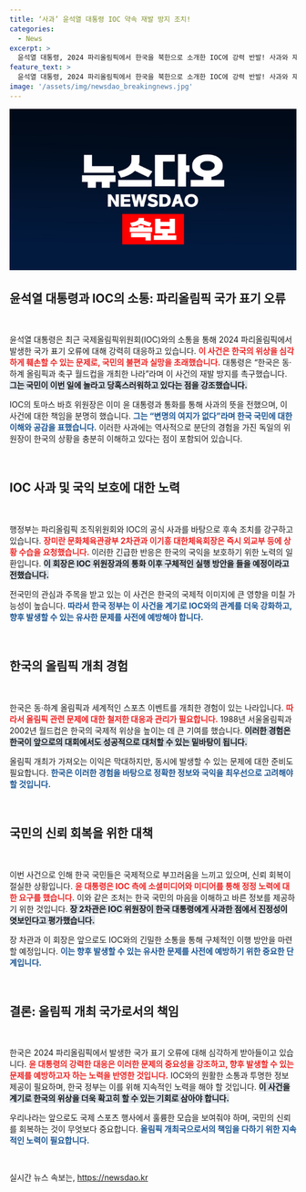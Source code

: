 ```yaml
---
title: ‘사과’ 윤석열 대통령 IOC 약속 재발 방지 조치!
categories:
  - News
excerpt: >
  윤석열 대통령, 2024 파리올림픽에서 한국을 북한으로 소개한 IOC에 강력 반발! 사과와 재발 방지를 촉구하며, 국가 이미지를 지키기 위한 역량을 다짐했다. 클릭해 자세히 알아보세요!
feature_text: >
  윤석열 대통령, 2024 파리올림픽에서 한국을 북한으로 소개한 IOC에 강력 반발! 사과와 재발 방지를 촉구하며, 국가 이미지를 지키기 위한 역량을 다짐했다. 클릭해 자세히 알아보세요!
image: '/assets/img/newsdao_breakingnews.jpg'
---
```


<p><img src="/assets/img/newsdao_breakingnews.jpg" alt="cryptoinkorea 속보" /></p>

<h2 data-ke-size="size26">윤석열 대통령과 IOC의 소통: 파리올림픽 국가 표기 오류</h2>

<p data-ke-size="size16">&nbsp;</p>

<p>윤석열 대통령은 최근 국제올림픽위원회(IOC)와의 소통을 통해 2024 파리올림픽에서 발생한 국가 표기 오류에 대해 강력히 대응하고 있습니다. <b><span style="color: #ee2323;">이 사건은 한국의 위상을 심각하게 훼손할 수 있는 문제로, 국민의 불편과 실망을 초래했습니다.</span></b> 대통령은 “한국은 동·하계 올림픽과 축구 월드컵을 개최한 나라”라며 이 사건의 재발 방지를 촉구했습니다. <b><span style="background-color: #21538527;">그는 국민이 이번 일에 놀라고 당혹스러워하고 있다는 점을 강조했습니다.</span></b> </p>

<p>IOC의 토마스 바흐 위원장은 이미 윤 대통령과 통화를 통해 사과의 뜻을 전했으며, 이 사건에 대한 책임을 분명히 했습니다. <b><span style="color: #1a5490;">그는 “변명의 여지가 없다”라며 한국 국민에 대한 이해와 공감을 표했습니다.</span></b> 이러한 사과에는 역사적으로 분단의 경험을 가진 독일의 위원장이 한국의 상황을 충분히 이해하고 있다는 점이 포함되어 있습니다.</p>

<p data-ke-size="size16">&nbsp;</p>

<h2 data-ke-size="size26">IOC 사과 및 국익 보호에 대한 노력</h2>

<p data-ke-size="size16">&nbsp;</p>

<p>행정부는 파리올림픽 조직위원회와 IOC의 공식 사과를 바탕으로 후속 조치를 강구하고 있습니다. <b><span style="color: #ee2323;">장미란 문화체육관광부 2차관과 이기흥 대한체육회장은 즉시 외교부 등에 상황 수습을 요청했습니다.</span></b> 이러한 긴급한 반응은 한국의 국익을 보호하기 위한 노력의 일환입니다. <b><span style="background-color: #21538527;">이 회장은 IOC 위원장과의 통화 이후 구체적인 실행 방안을 들을 예정이라고 전했습니다.</span></b> </p>

<p>전국민의 관심과 주목을 받고 있는 이 사건은 한국의 국제적 이미지에 큰 영향을 미칠 가능성이 높습니다. <b><span style="color: #1a5490;">따라서 한국 정부는 이 사건을 계기로 IOC와의 관계를 더욱 강화하고, 향후 발생할 수 있는 유사한 문제를 사전에 예방해야 합니다.</span></b> </p>

<p data-ke-size="size16">&nbsp;</p>

<h2 data-ke-size="size26">한국의 올림픽 개최 경험</h2>

<p data-ke-size="size16">&nbsp;</p>

<p>한국은 동·하계 올림픽과 세계적인 스포츠 이벤트를 개최한 경험이 있는 나라입니다. <b><span style="color: #ee2323;">따라서 올림픽 관련 문제에 대한 철저한 대응과 관리가 필요합니다.</span></b> 1988년 서울올림픽과 2002년 월드컵은 한국의 국제적 위상을 높이는 데 큰 기여를 했습니다. <b><span style="background-color: #21538527;">이러한 경험은 한국이 앞으로의 대회에서도 성공적으로 대처할 수 있는 밑바탕이 됩니다.</span></b> </p>

<p>올림픽 개최가 가져오는 이익은 막대하지만, 동시에 발생할 수 있는 문제에 대한 준비도 필요합니다. <b><span style="color: #1a5490;">한국은 이러한 경험을 바탕으로 정확한 정보와 국익을 최우선으로 고려해야 할 것입니다.</span></b> </p>

<p data-ke-size="size16">&nbsp;</p>

<h2 data-ke-size="size26">국민의 신뢰 회복을 위한 대책</h2>

<p data-ke-size="size16">&nbsp;</p>

<p>이번 사건으로 인해 한국 국민들은 국제적으로 부끄러움을 느끼고 있으며, 신뢰 회복이 절실한 상황입니다. <b><span style="color: #ee2323;">윤 대통령은 IOC 측에 소셜미디어와 미디어를 통해 정정 노력에 대한 요구를 했습니다.</span></b> 이와 같은 조처는 한국 국민의 마음을 이해하고 바른 정보를 제공하기 위한 것입니다. <b><span style="background-color: #21538527;">장 2차관은 IOC 위원장이 한국 대통령에게 사과한 점에서 진정성이 엿보인다고 평가했습니다.</span></b> </p>

<p>장 차관과 이 회장은 앞으로도 IOC와의 긴밀한 소통을 통해 구체적인 이행 방안을 마련할 예정입니다. <b><span style="color: #1a5490;">이는 향후 발생할 수 있는 유사한 문제를 사전에 예방하기 위한 중요한 단계입니다.</span></b> </p>

<p data-ke-size="size16">&nbsp;</p>

<h2 data-ke-size="size26">결론: 올림픽 개최 국가로서의 책임</h2>

<p data-ke-size="size16">&nbsp;</p>

<p>한국은 2024 파리올림픽에서 발생한 국가 표기 오류에 대해 심각하게 받아들이고 있습니다. <b><span style="color: #ee2323;">윤 대통령의 강력한 대응은 이러한 문제의 중요성을 강조하고, 향후 발생할 수 있는 문제를 예방하고자 하는 노력을 반영한 것입니다.</span></b> IOC와의 원활한 소통과 투명한 정보 제공이 필요하며, 한국 정부는 이를 위해 지속적인 노력을 해야 할 것입니다. <b><span style="background-color: #21538527;">이 사건을 계기로 한국의 위상을 더욱 확고히 할 수 있는 기회로 삼아야 합니다.</span></b> </p>

<p>우리나라는 앞으로도 국제 스포츠 행사에서 훌륭한 모습을 보여줘야 하며, 국민의 신뢰를 회복하는 것이 무엇보다 중요합니다. <b><span style="color: #1a5490;">올림픽 개최국으로서의 책임을 다하기 위한 지속적인 노력이 필요합니다.</span></b> </p>

<p data-ke-size="size16">&nbsp;</p>
실시간 뉴스 속보는, <a href="https://newsdao.kr" rel="dofollow">https://newsdao.kr</a>


